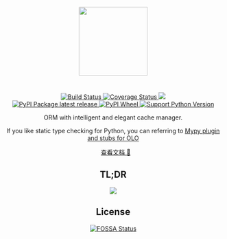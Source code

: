 <p align="center">
    <img width="160" src="https://rawcdn.githack.com/yetone/figure_bed/master/olo_logo4.png" >
</p>

# 

<p align="center">
    <a href="https://github.com/yetone/olo/actions/workflows/test.yml">
        <img alt="Build Status" src="https://github.com/yetone/olo/actions/workflows/test.yml/badge.svg">
    </a>
    <a href="https://codecov.io/gh/yetone/olo">
        <img alt="Coverage Status" src="https://codecov.io/gh/yetone/olo/branch/master/graph/badge.svg" />
    </a>
    <a href="https://app.fossa.io/projects/git%2Bgithub.com%2Fyetone%2Folo?ref=badge_shield" alt="FOSSA Status"><img src="https://app.fossa.io/api/projects/git%2Bgithub.com%2Fyetone%2Folo.svg?type=shield"/></a>
    <br />
    <a href="https://pypi.org/project/olo">
        <img alt="PyPI Package latest release" src="https://img.shields.io/pypi/v/olo.svg" />
    </a>
    <a href="https://pypi.org/project/olo">
        <img alt="PyPI Wheel" src="https://img.shields.io/pypi/wheel/olo.svg" />
    </a>
    <a href="https://www.python.org">
        <img alt="Support Python Version" src="https://img.shields.io/badge/Python-3.10-brightgreen.svg">
    </a>
</p>

<p align="center">
    ORM with intelligent and elegant cache manager.
</p>

<p align="center">
    If you like static type checking for Python, you can referring to <a href="https://github.com/yetone/olo-stubs">Mypy plugin and stubs for OLO</a>
</p>

<p align="center">
    <a href="https://yetone.github.io/olo/">查看文档 📖</a>
</p>

<h2 align="center">TL;DR</h2>
<p align="center">
    <img src="https://rawcdn.githack.com/yetone/figure_bed/master/olo1.svg" />
</p>

<h2 align="center">License</h2>
<p align="center">
    <a href="https://app.fossa.io/projects/git%2Bgithub.com%2Fyetone%2Folo?ref=badge_large">
        <img alt="FOSSA Status" src="https://app.fossa.io/api/projects/git%2Bgithub.com%2Fyetone%2Folo.svg?type=large" />
    </a>
</p>
